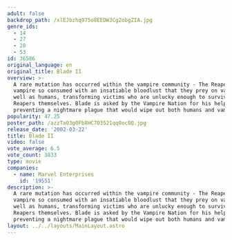 ```yaml
---
adult: false
backdrop_path: /xlEJbzhq975o8EEDW3Cg2obgZIA.jpg
genre_ids:
  - 14
  - 27
  - 28
  - 53
id: 36586
original_language: en
original_title: Blade II
overview: >-
  A rare mutation has occurred within the vampire community - The Reaper. A
  vampire so consumed with an insatiable bloodlust that they prey on vampires as
  well as humans, transforming victims who are unlucky enough to survive into
  Reapers themselves. Blade is asked by the Vampire Nation for his help in
  preventing a nightmare plague that would wipe out both humans and vampires.
popularity: 47.25
poster_path: /azzTa03g0Fb8HC7O3521qq0oc8Q.jpg
release_date: '2002-03-22'
title: Blade II
video: false
vote_average: 6.5
vote_count: 3833
type: movie
companies:
  - name: Marvel Enterprises
    id: '19551'
description: >-
  A rare mutation has occurred within the vampire community - The Reaper. A
  vampire so consumed with an insatiable bloodlust that they prey on vampires as
  well as humans, transforming victims who are unlucky enough to survive into
  Reapers themselves. Blade is asked by the Vampire Nation for his help in
  preventing a nightmare plague that would wipe out both humans and vampires.
layout: ../../layouts/MainLayout.astro
---
```


